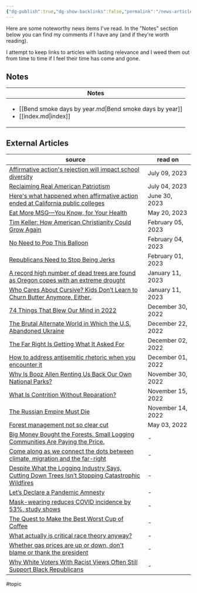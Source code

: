 ```yaml
---
{"dg-publish":true,"dg-show-backlinks":false,"permalink":"/news-articles/","dgShowBacklinks":false,"dgPassFrontmatter":true}
---
```



Here are some noteworthy news items I've read. In the "Notes" section below you can find my comments if I have any (and if they're worth reading).

I attempt to keep links to articles with lasting relevance and I weed them out from time to time if I feel their time has come and gone.

## Notes

| Notes                                                                                                   |
| ------------------------------------------------------------------------------------------------------- |
| <ul><li>[[Bend smoke days by year.md\\|Bend smoke days by year]]</li><li>[[index.md\\|index]]</li></ul> |


## External Articles

| source                                                                                                                                                                                                                                | read on           |
| ------------------------------------------------------------------------------------------------------------------------------------------------------------------------------------------------------------------------------------- | ----------------- |
| [Affirmative action's rejection will impact school diversity](https://www.axios.com/2023/06/29/affirmative-action-explained-students-diversity)                                                                                       | July 09, 2023     |
| [Reclaiming Real American Patriotism](https://www.theatlantic.com/ideas/archive/2023/07/july-4-patriotism/674605/)                                                                                                                    | July 04, 2023     |
| [Here's what happened when affirmative action ended at California public colleges](https://www.npr.org/2023/06/30/1185226895/heres-what-happened-when-affirmative-action-ended-at-california-public-colleges)                         | June 30, 2023     |
| [Eat More MSG—You Know, for Your Health](https://www.theatlantic.com/health/archive/2023/05/msg-salt-intake-healthy/674025/?utm_source=feed)                                                                                          | May 20, 2023      |
| [Tim Keller: How American Christianity Could Grow Again](https://www.theatlantic.com/ideas/archive/2023/02/christianity-secularization-america-renewal-modernity/672948/?utm_source=feed)                                             | February 05, 2023 |
| [No Need to Pop This Balloon](https://www.theatlantic.com/ideas/archive/2023/02/china-spy-balloon-montana-surveillance/672946/?utm_source=feed)                                                                                       | February 04, 2023 |
| [Republicans Need to Stop Being Jerks](https://www.theatlantic.com/magazine/archive/2023/03/republican-midterm-election-performance-trump-dr-oz/672771/)                                                                              | February 01, 2023 |
| [A record high number of dead trees are found as Oregon copes with an extreme drought](https://www.npr.org/2022/12/20/1143532629/oregon-megadrought-dead-fir-trees-forest-service-aerial-survey)                                      | January 11, 2023  |
| [Who Cares About Cursive? Kids Don’t Learn to Churn Butter Anymore, Either.](https://www.theatlantic.com/magazine/archive/2023/01/the-commons/672223/?utm_source=feed)                                                                | January 11, 2023  |
| [74 Things That Blew Our Mind in 2022](https://www.theatlantic.com/science/archive/2022/12/the-science-facts-that-blew-our-mind-2022/672603/)                                                                                         | December 30, 2022 |
| [The Brutal Alternate World in Which the U.S. Abandoned Ukraine](https://www.theatlantic.com/ideas/archive/2022/12/zelensky-congress-speech-us-ukraine-support/672547/?utm_source=feed)                                               | December 22, 2022 |
| [The Far Right Is Getting What It Asked For](https://www.theatlantic.com/technology/archive/2022/12/far-right-extremist-rhetoric-media-free-speech/672339/?utm_source=feed)                                                           | December 02, 2022 |
| [How to address antisemitic rhetoric when you encounter it](https://www.npr.org/2022/12/01/1139929829/how-to-address-antisemitic-rhetoric-when-you-encounter-it)                                                                      | December 01, 2022 |
| [Why Is Booz Allen Renting Us Back Our Own National Parks?](https://mattstoller.substack.com/p/why-is-booz-allen-renting-us-back)                                                                                                     | November 30, 2022 |
| [What Is Contrition Without Reparation?](https://www.theatlantic.com/newsletters/archive/2022/11/monuments-to-the-unthinkable/672127/?utm_source=feed)                                                                                | November 15, 2022 |
| [The Russian Empire Must Die](https://www.theatlantic.com/magazine/archive/2022/12/putin-russia-must-lose-ukraine-war-imperial-future/671891/?utm_source=feed)                                                                        | November 14, 2022 |
| [Forest management not so clear cut](https://www.streetroots.org/news/2021/08/17/forest-management-not-so-clear-cut)                                                                                                                  | May 03, 2022      |
| [Big Money Bought the Forests. Small Logging Communities Are Paying the Price.](https://features.propublica.org/oregon-timber/severance-tax-cut-wall-street-private-logging-companies/#965774)                                        | \-                |
| [Come along as we connect the dots between climate, migration and the far-right](https://www.npr.org/2022/10/03/1125746902/climate-change-migration-far-right-political-extremism)                                                    | \-                |
| [Despite What the Logging Industry Says, Cutting Down Trees Isn’t Stopping Catastrophic Wildfires](https://www.propublica.org/article/despite-what-the-logging-industry-says-cutting-down-trees-isnt-stopping-catastrophic-wildfires) | \-                |
| [Let’s Declare a Pandemic Amnesty](https://www.theatlantic.com/ideas/archive/2022/10/covid-response-forgiveness/671879/?utm_source=feed)                                                                                              | \-                |
| [Mask-wearing reduces COVID incidence by 53%, study shows](https://www.axios.com/2021/11/18/covid-spread-mask-wearing-incidence-study)                                                                                                | \-                |
| [The Quest to Make the Best Worst Cup of Coffee](https://www.theatlantic.com/science/archive/2022/11/vietnam-robusta-coffee-revolution-climate-change/672079/?utm_source=feed)                                                        | \-                |
| [What actually is critical race theory anyway?](https://qz.com/2028059/what-is-critical-race-theory/)                                                                                                                                 | \-                |
| [Whether gas prices are up or down, don't blame or thank the president](https://www.npr.org/2022/10/27/1131675651/gas-prices-oil-fuel-rising-president)                                                                               | \-                |
| [Why White Voters With Racist Views Often Still Support Black Republicans](https://fivethirtyeight.com/features/why-racist-white-voters-often-favor-black-republicans/)                                                               | \-                |


#topic 